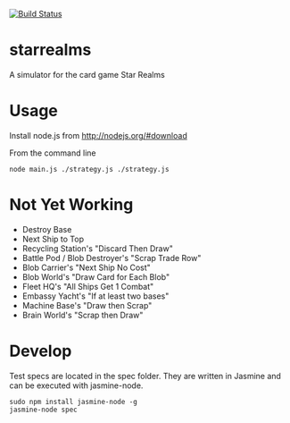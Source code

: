 [![Build Status](https://travis-ci.org/josschne/starrealms.svg?branch=master)](https://travis-ci.org/josschne/starrealms)

starrealms
==========

A simulator for the card game Star Realms

Usage
=====

Install node.js from http://nodejs.org/#download

From the command line
```
node main.js ./strategy.js ./strategy.js
```

Not Yet Working
===============
- Destroy Base
- Next Ship to Top
- Recycling Station's "Discard Then Draw"
- Battle Pod / Blob Destroyer's "Scrap Trade Row"
- Blob Carrier's "Next Ship No Cost"
- Blob World's "Draw Card for Each Blob"
- Fleet HQ's "All Ships Get 1 Combat"
- Embassy Yacht's "If at least two bases"
- Machine Base's "Draw then Scrap"
- Brain World's "Scrap then Draw"

Develop
=======

Test specs are located in the spec folder.  They are written in Jasmine and can be executed with jasmine-node.
```
sudo npm install jasmine-node -g
jasmine-node spec
```

